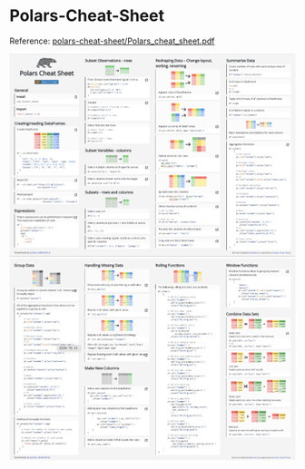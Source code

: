 # Polars-Cheat-Sheet

Reference: [polars-cheat-sheet/Polars_cheat_sheet.pdf](https://franzdiebold.github.io/polars-cheat-sheet/Polars_cheat_sheet.pdf)

![Polars Cheat Sheet-1](/polars/src/Polars-Cheat-Sheet-1.png)
![Polars Cheat Sheet-2](/polars/src/Polars-Cheat-Sheet-2.png)


